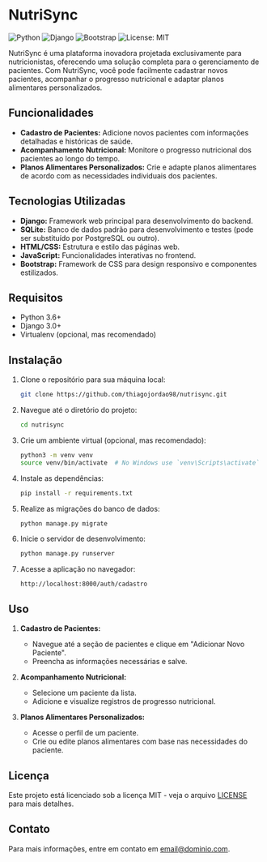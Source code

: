 # NutriSync

![Python](https://img.shields.io/badge/python-3670A0?style=for-the-badge&logo=python&logoColor=ffdd54)
![Django](https://img.shields.io/badge/django-%23092E20.svg?style=for-the-badge&logo=django&logoColor=white)
![Bootstrap](https://img.shields.io/badge/-boostrap-0D1117?style=for-the-badge&logo=bootstrap&labelColor=0D1117)
![License: MIT](https://img.shields.io/badge/License-MIT-green.svg?style=for-the-badge)

NutriSync é uma plataforma inovadora projetada exclusivamente para nutricionistas, oferecendo uma solução completa para o gerenciamento de pacientes. Com NutriSync, você pode facilmente cadastrar novos pacientes, acompanhar o progresso nutricional e adaptar planos alimentares personalizados.

## Funcionalidades

- **Cadastro de Pacientes:** Adicione novos pacientes com informações detalhadas e históricas de saúde.
- **Acompanhamento Nutricional:** Monitore o progresso nutricional dos pacientes ao longo do tempo.
- **Planos Alimentares Personalizados:** Crie e adapte planos alimentares de acordo com as necessidades individuais dos pacientes.

## Tecnologias Utilizadas

- **Django:** Framework web principal para desenvolvimento do backend.
- **SQLite:** Banco de dados padrão para desenvolvimento e testes (pode ser substituído por PostgreSQL ou outro).
- **HTML/CSS:** Estrutura e estilo das páginas web.
- **JavaScript:** Funcionalidades interativas no frontend.
- **Bootstrap:** Framework de CSS para design responsivo e componentes estilizados.

## Requisitos

- Python 3.6+
- Django 3.0+
- Virtualenv (opcional, mas recomendado)

## Instalação

1. Clone o repositório para sua máquina local:
    ```bash
    git clone https://github.com/thiagojordao98/nutrisync.git
    ```
2. Navegue até o diretório do projeto:
    ```bash
    cd nutrisync
    ```
3. Crie um ambiente virtual (opcional, mas recomendado):
    ```bash
    python3 -m venv venv
    source venv/bin/activate  # No Windows use `venv\Scripts\activate`
    ```
4. Instale as dependências:
    ```bash
    pip install -r requirements.txt
    ```
5. Realize as migrações do banco de dados:
    ```bash
    python manage.py migrate
    ```
6. Inicie o servidor de desenvolvimento:
    ```bash
    python manage.py runserver
    ```
7. Acesse a aplicação no navegador:
    ```
    http://localhost:8000/auth/cadastro
    ```

## Uso

1. **Cadastro de Pacientes:**
    - Navegue até a seção de pacientes e clique em "Adicionar Novo Paciente".
    - Preencha as informações necessárias e salve.

2. **Acompanhamento Nutricional:**
    - Selecione um paciente da lista.
    - Adicione e visualize registros de progresso nutricional.

3. **Planos Alimentares Personalizados:**
    - Acesse o perfil de um paciente.
    - Crie ou edite planos alimentares com base nas necessidades do paciente.

## Licença

Este projeto está licenciado sob a licença MIT - veja o arquivo [LICENSE](LICENSE) para mais detalhes.

## Contato

Para mais informações, entre em contato em [email@dominio.com](mailto:thiagojordao.dev@gmail.com).